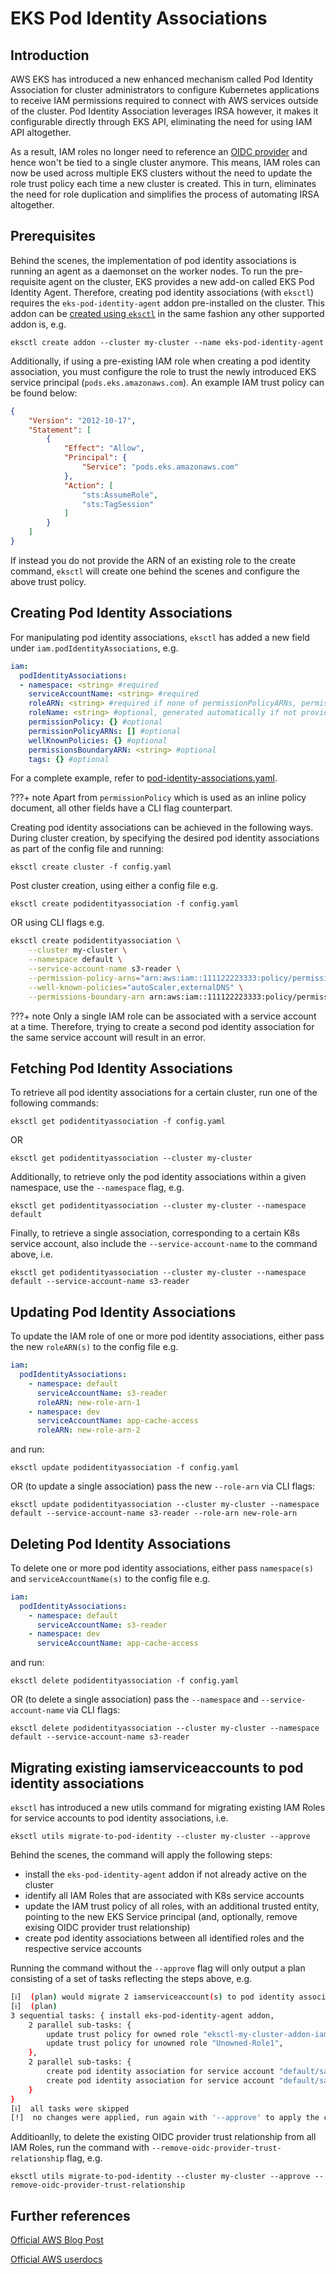 # EKS Pod Identity Associations

## Introduction

AWS EKS has introduced a new enhanced mechanism called Pod Identity Association for cluster administrators to configure Kubernetes applications to receive IAM permissions required to connect with AWS services outside of the cluster. Pod Identity Association leverages IRSA however, it makes it configurable directly through EKS API, eliminating the need for using IAM API altogether. 

As a result, IAM roles no longer need to reference an [OIDC provider](/usage/iamserviceaccounts/#how-it-works) and hence won't be tied to a single cluster anymore. This means, IAM roles can now be used across multiple EKS clusters without the need to update the role trust policy each time a new cluster is created. This in turn, eliminates the need for role duplication and simplifies the process of automating IRSA altogether.

## Prerequisites

Behind the scenes, the implementation of pod identity associations is running an agent as a daemonset on the worker nodes. To run the pre-requisite agent on the cluster, EKS provides a new add-on called EKS Pod Identity Agent. Therefore, creating pod identity associations (with `eksctl`) requires the `eks-pod-identity-agent` addon pre-installed on the cluster. This addon can be [created using `eksctl`](/usage/addons/#creating-addons) in the same fashion any other supported addon is, e.g.

```
eksctl create addon --cluster my-cluster --name eks-pod-identity-agent
```

Additionally, if using a pre-existing IAM role when creating a pod identity association, you must configure the role to trust the newly introduced EKS service principal (`pods.eks.amazonaws.com`). An example IAM trust policy can be found below:

```json
{
    "Version": "2012-10-17",
    "Statement": [
        {
            "Effect": "Allow",
            "Principal": {
                "Service": "pods.eks.amazonaws.com"
            },
            "Action": [
                "sts:AssumeRole",
                "sts:TagSession"
            ]
        }
    ]
}
```

If instead you do not provide the ARN of an existing role to the create command, `eksctl` will create one behind the scenes and configure the above trust policy.

## Creating Pod Identity Associations

For manipulating pod identity associations, `eksctl` has added a new field under `iam.podIdentityAssociations`, e.g.

```yaml
iam:  
  podIdentityAssociations: 
  - namespace: <string> #required
    serviceAccountName: <string> #required
    roleARN: <string> #required if none of permissionPolicyARNs, permissionPolicy and wellKnownPolicies is specified. Also, cannot be used together with any of the three other referenced fields.
    roleName: <string> #optional, generated automatically if not provided, ignored if roleARN is provided
    permissionPolicy: {} #optional
    permissionPolicyARNs: [] #optional
    wellKnownPolicies: {} #optional
    permissionsBoundaryARN: <string> #optional
    tags: {} #optional
```

For a complete example, refer to [pod-identity-associations.yaml](https://github.com/eksctl-io/eksctl/blob/main/examples/38-cluster-subnets-sgs.yaml).

???+ note
    Apart from `permissionPolicy` which is used as an inline policy document, all other fields have a CLI flag counterpart.

Creating pod identity associations can be achieved in the following ways. During cluster creation, by specifying the desired pod identity associations as part of the config file and running:

```
eksctl create cluster -f config.yaml
```

Post cluster creation, using either a config file e.g.

```
eksctl create podidentityassociation -f config.yaml
```

OR using CLI flags e.g.

```bash
eksctl create podidentityassociation \
    --cluster my-cluster \
    --namespace default \
    --service-account-name s3-reader \
    --permission-policy-arns="arn:aws:iam::111122223333:policy/permission-policy-1, arn:aws:iam::111122223333:policy/permission-policy-2" \
    --well-known-policies="autoScaler,externalDNS" \
    --permissions-boundary-arn arn:aws:iam::111122223333:policy/permissions-boundary
```

???+ note
    Only a single IAM role can be associated with a service account at a time. Therefore, trying to create a second pod identity association for the same service account will result in an error.

## Fetching Pod Identity Associations

To retrieve all pod identity associations for a certain cluster, run one of the following commands:

```
eksctl get podidentityassociation -f config.yaml
```

OR

```
eksctl get podidentityassociation --cluster my-cluster
```

Additionally, to retrieve only the pod identity associations within a given namespace, use the `--namespace` flag, e.g.

```
eksctl get podidentityassociation --cluster my-cluster --namespace default
```

Finally, to retrieve a single association, corresponding to a certain K8s service account, also include the `--service-account-name` to the command above, i.e.

```
eksctl get podidentityassociation --cluster my-cluster --namespace default --service-account-name s3-reader
```

## Updating Pod Identity Associations

To update the IAM role of one or more pod identity associations, either pass the new `roleARN(s)` to the config file e.g.

```yaml
iam:
  podIdentityAssociations:
    - namespace: default
      serviceAccountName: s3-reader
      roleARN: new-role-arn-1
    - namespace: dev
      serviceAccountName: app-cache-access
      roleARN: new-role-arn-2
```

and run:

```
eksctl update podidentityassociation -f config.yaml
```

OR (to update a single association) pass the new `--role-arn` via CLI flags:

```
eksctl update podidentityassociation --cluster my-cluster --namespace default --service-account-name s3-reader --role-arn new-role-arn
```

## Deleting Pod Identity Associations

To delete one or more pod identity associations, either pass `namespace(s)` and `serviceAccountName(s)` to the config file e.g.

```yaml
iam:
  podIdentityAssociations:
    - namespace: default
      serviceAccountName: s3-reader
    - namespace: dev
      serviceAccountName: app-cache-access
```

and run:

```
eksctl delete podidentityassociation -f config.yaml
```

OR (to delete a single association) pass the `--namespace` and `--service-account-name` via CLI flags:

```
eksctl delete podidentityassociation --cluster my-cluster --namespace default --service-account-name s3-reader 
```

## Migrating existing iamserviceaccounts to pod identity associations

`eksctl` has introduced a new utils command for migrating existing IAM Roles for service accounts to pod identity associations, i.e.

```
eksctl utils migrate-to-pod-identity --cluster my-cluster --approve
```

Behind the scenes, the command will apply the following steps:

- install the `eks-pod-identity-agent` addon if not already active on the cluster
- identify all IAM Roles that are associated with K8s service accounts
- update the IAM trust policy of all roles, with an additional trusted entity, pointing to the new EKS Service principal (and, optionally, remove exising OIDC provider trust relationship)
- create pod identity associations between all identified roles and the respective service accounts 

Running the command without the `--approve` flag will only output a plan consisting of a set of tasks reflecting the steps above, e.g. 

```bash
[ℹ]  (plan) would migrate 2 iamserviceaccount(s) to pod identity association(s) by executing the following tasks
[ℹ]  (plan) 
3 sequential tasks: { install eks-pod-identity-agent addon, 
    2 parallel sub-tasks: { 
        update trust policy for owned role "eksctl-my-cluster-addon-iamserv-Role1-beYhlhzpwQte",
        update trust policy for unowned role "Unowned-Role1",
    }, 
    2 parallel sub-tasks: { 
        create pod identity association for service account "default/sa1",
        create pod identity association for service account "default/sa2",
    } 
}
[ℹ]  all tasks were skipped
[!]  no changes were applied, run again with '--approve' to apply the changes
```

Additioanlly, to delete the existing OIDC provider trust relationship from all IAM Roles, run the command with `--remove-oidc-provider-trust-relationship` flag, e.g.

```
eksctl utils migrate-to-pod-identity --cluster my-cluster --approve --remove-oidc-provider-trust-relationship
```


## Further references

[Official AWS Blog Post](https://aws.amazon.com/blogs/aws/amazon-eks-pod-identity-simplifies-iam-permissions-for-applications-on-amazon-eks-clusters/)

[Official AWS userdocs](https://docs.aws.amazon.com/eks/latest/userguide/pod-identities.html)